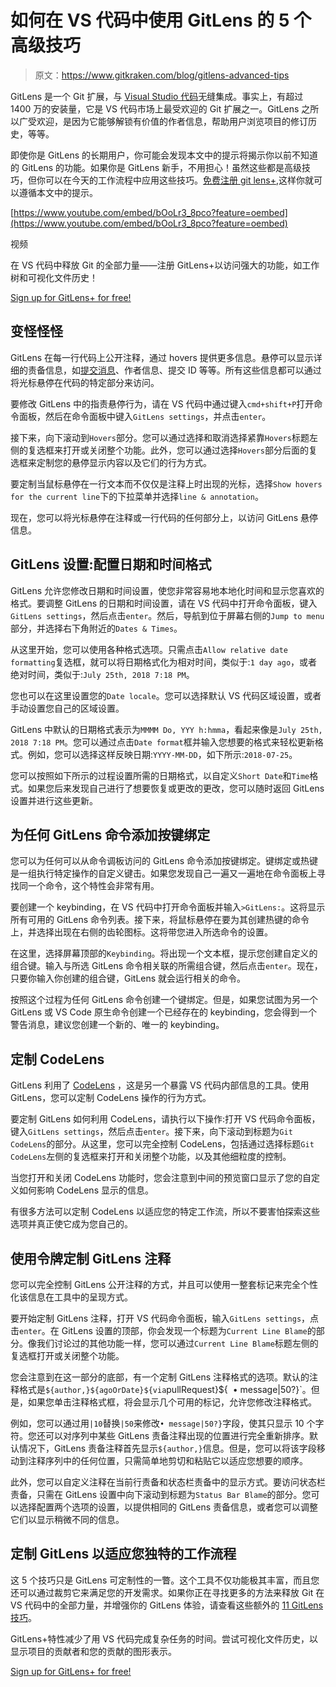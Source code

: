 # 如何在 VS 代码中使用 GitLens 的 5 个高级技巧

> 原文：<https://www.gitkraken.com/blog/gitlens-advanced-tips>

GitLens 是一个 Git 扩展，与 [Visual Studio 代码](https://code.visualstudio.com/)无缝集成。事实上，有超过 1400 万的安装量，它是 VS 代码市场上最受欢迎的 Git 扩展之一。GitLens 之所以广受欢迎，是因为它能够解锁有价值的作者信息，帮助用户浏览项目的修订历史，等等。

即使你是 GitLens 的长期用户，你可能会发现本文中的提示将揭示你以前不知道的 GitLens 的功能。如果你是 GitLens 新手，不用担心！虽然这些都是高级技巧，但你可以在今天的工作流程中应用这些技巧。[免费注册 git lens+](https://www.gitkraken.com/gitlens/plus-features),这样你就可以遵循本文中的提示。

[https://www.youtube.com/embed/bOoLr3_8pco?feature=oembed](https://www.youtube.com/embed/bOoLr3_8pco?feature=oembed)

视频

在 VS 代码中释放 Git 的全部力量——注册 GitLens+以访问强大的功能，如工作树和可视化文件历史！

[Sign up for GitLens+ for free!](https://app.gitkraken.com/register?product=gitlens&referrer=gitlens)

## **变怪怪怪**

GitLens 在每一行代码上公开注释，通过 hovers 提供更多信息。悬停可以显示详细的责备信息，如[提交消息](https://www.gitkraken.com/learn/git/best-practices/git-commit-message)、作者信息、提交 ID 等等。所有这些信息都可以通过将光标悬停在代码的特定部分来访问。

要修改 GitLens 中的指责悬停行为，请在 VS 代码中通过键入`cmd+shift+P`打开命令面板，然后在命令面板中键入`GitLens settings`，并点击`enter`。

接下来，向下滚动到`Hovers`部分。您可以通过选择和取消选择紧靠`Hovers`标题左侧的复选框来打开或关闭整个功能。此外，您可以通过选择`Hovers`部分后面的复选框来定制您的悬停显示内容以及它们的行为方式。

要定制当鼠标悬停在一行文本而不仅仅是注释上时出现的光标，选择`Show hovers for the current line`下的下拉菜单并选择`line & annotation`。

现在，您可以将光标悬停在注释或一行代码的任何部分上，以访问 GitLens 悬停信息。

## **GitLens 设置:配置日期和时间格式**

GitLens 允许您修改日期和时间设置，使您非常容易地本地化时间和显示您喜欢的格式。要调整 GitLens 的日期和时间设置，请在 VS 代码中打开命令面板，键入`GitLens settings`，然后点击`enter`。然后，导航到位于屏幕右侧的`Jump to menu`部分，并选择右下角附近的`Dates & Times`。

从这里开始，您可以使用各种格式选项。只需点击`Allow relative date formatting`复选框，就可以将日期格式化为相对时间，类似于:`1 day ago`，或者绝对时间，类似于:`July 25th, 2018 7:18 PM`。

您也可以在这里设置您的`Date locale`。您可以选择默认 VS 代码区域设置，或者手动设置您自己的区域设置。

GitLens 中默认的日期格式表示为`MMMM Do, YYY h:hmma`，看起来像是`July 25th, 2018 7:18 PM`。您可以通过点击`Date format`框并输入您想要的格式来轻松更新格式。例如，您可以选择这样反映日期:`YYYY-MM-DD`，如下所示:`2018-07-25`。

您可以按照如下所示的过程设置所需的日期格式，以自定义`Short Date`和`Time`格式。如果您后来发现自己进行了想要恢复或更改的更改，您可以随时返回 GitLens 设置并进行这些更新。

## **为任何 GitLens 命令添加按键绑定**

您可以为任何可以从命令调板访问的 GitLens 命令添加按键绑定。键绑定或热键是一组执行特定操作的自定义键击。如果您发现自己一遍又一遍地在命令面板上寻找同一个命令，这个特性会非常有用。

要创建一个 keybinding，在 VS 代码中打开命令面板并输入`>GitLens:`。这将显示所有可用的 GitLens 命令列表。接下来，将鼠标悬停在要为其创建热键的命令上，并选择出现在右侧的齿轮图标。这将带您进入所选命令的设置。

在这里，选择屏幕顶部的`Keybinding`。将出现一个文本框，提示您创建自定义的组合键。输入与所选 GitLens 命令相关联的所需组合键，然后点击`enter`。现在，只要你输入你创建的组合键，GitLens 就会运行相关的命令。

按照这个过程为任何 GitLens 命令创建一个键绑定。但是，如果您试图为另一个 GitLens 或 VS Code 原生命令创建一个已经存在的 keybinding，您会得到一个警告消息，建议您创建一个新的、唯一的 keybinding。

## **定制 CodeLens**

GitLens 利用了 [CodeLens](https://code.visualstudio.com/blogs/2017/02/12/code-lens-roundup) ，这是另一个暴露 VS 代码内部信息的工具。使用 GitLens，您可以定制 CodeLens 操作的行为方式。

要定制 GitLens 如何利用 CodeLens，请执行以下操作:打开 VS 代码命令面板，键入`GitLens settings`，然后点击`enter`。接下来，向下滚动到标题为`Git CodeLens`的部分。从这里，您可以完全控制 CodeLens，包括通过选择标题`Git CodeLens`左侧的复选框来打开和关闭整个功能，以及其他细粒度的控制。

当您打开和关闭 CodeLens 功能时，您会注意到中间的预览窗口显示了您的自定义如何影响 CodeLens 显示的信息。

有很多方法可以定制 CodeLens 以适应您的特定工作流，所以不要害怕探索这些选项并真正使它成为您自己的。

## **使用令牌定制 GitLens 注释**

您可以完全控制 GitLens 公开注释的方式，并且可以使用一整套标记来完全个性化该信息在工具中的呈现方式。

要开始定制 GitLens 注释，打开 VS 代码命令面板，输入`GitLens settings`，点击`enter`。在 GitLens 设置的顶部，你会发现一个标题为`Current Line Blame`的部分。像我们讨论过的其他功能一样，您可以通过`Current Line Blame`标题左侧的复选框打开或关闭整个功能。

您会注意到在这一部分的底部，有一个定制 GitLens 注释格式的选项。默认的注释格式是`${author,}${agoOrDate}${via`pullRequest}${  • message|50?}`。但是，如果您单击注释格式框，将会显示几个可用的标记，允许您修改注释格式。

例如，您可以通过用`|10`替换`|50`来修改`• message|50?}`字段，使其只显示 10 个字符。您还可以对序列中某些 GitLens 责备注释出现的位置进行完全重新排序。默认情况下，GitLens 责备注释首先显示`${author,}`信息。但是，您可以将该字段移动到注释序列中的任何位置，只需简单地剪切和粘贴它以适应您想要的顺序。

此外，您可以自定义注释在当前行责备和状态栏责备中的显示方式。要访问状态栏责备，只需在 GitLens 设置中向下滚动到标题为`Status Bar Blame`的部分。您可以选择配置两个选项的设置，以提供相同的 GitLens 责备信息，或者您可以调整它们以显示稍微不同的信息。

## **定制 GitLens 以适应您独特的工作流程**

这 5 个技巧只是 GitLens 可定制性的一瞥。这个工具不仅功能极其丰富，而且您还可以通过裁剪它来满足您的开发需求。如果你正在寻找更多的方法来释放 Git 在 VS 代码中的全部力量，并增强你的 GitLens 体验，请查看这些额外的 [11 GitLens 技巧](https://www.gitkraken.com/blog/gitlens-tips)。

GitLens+特性减少了用 VS 代码完成复杂任务的时间。尝试可视化文件历史，以显示项目的贡献者和您的贡献的图形表示。

[Sign up for GitLens+ for free!](https://app.gitkraken.com/register?product=gitlens&referrer=gitlens)